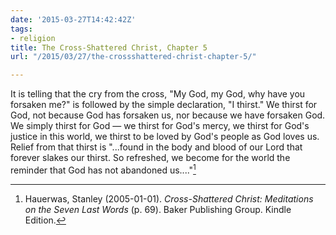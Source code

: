 ```yaml
---
date: '2015-03-27T14:42:42Z'
tags:
- religion
title: The Cross-Shattered Christ, Chapter 5
url: "/2015/03/27/the-crossshattered-christ-chapter-5/"

---
```

It is telling that the cry from the cross, "My God, my God, why have you forsaken me?" is followed by the simple declaration, "I thirst." We thirst for God, not because God has forsaken us, nor because we have forsaken God. We simply thirst for God — we thirst for God's mercy, we thirst for God's justice in this world, we thirst to be loved by God's people as God loves us. Relief from that thirst is "...found in the body and blood of our Lord that forever slakes our thirst. So refreshed, we become for the world the reminder that God has not abandoned us...."[^1]


[^1]: Hauerwas, Stanley (2005-01-01). *Cross-Shattered Christ: Meditations on the Seven Last Words* (p. 69). Baker Publishing Group. Kindle Edition. 
